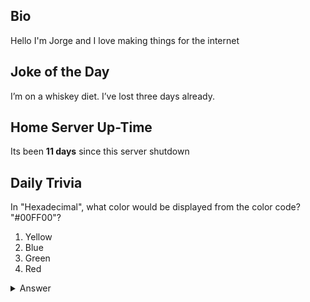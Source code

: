 ## Bio

Hello I'm Jorge and I love making things for the internet

## Joke of the Day

I’m on a whiskey diet. I’ve lost three days already.

## Home Server Up-Time

Its been **11 days** since this server shutdown


## Daily Trivia

In &quot;Hexadecimal&quot;, what color would be displayed from the color code? &quot;#00FF00&quot;?
 1. Yellow
 2. Blue
 3. Green
 4. Red

<details>
  <summary>Answer</summary>
  Green
</details>
